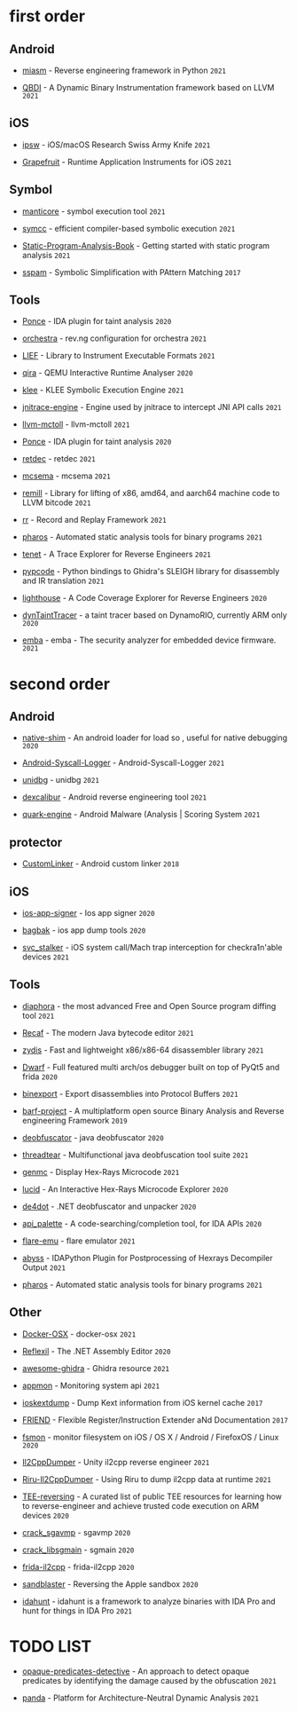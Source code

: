 
# first order

## Android

* [miasm](https://github.com/cea-sec/miasm) - Reverse engineering framework in Python `2021`

* [QBDI](https://github.com/QBDI/QBDI) - A Dynamic Binary Instrumentation framework based on LLVM  `2021`


## iOS

* [ipsw](https://github.com/blacktop/ipsw) - iOS/macOS Research Swiss Army Knife `2021`

* [Grapefruit](https://github.com/ChiChou/Grapefruit) - Runtime Application Instruments for iOS `2021`

## Symbol

* [manticore](https://github.com/trailofbits/manticore) - symbol execution tool `2021`

* [symcc](https://github.com/eurecom-s3/symcc) - efficient compiler-based symbolic execution `2021`

* [Static-Program-Analysis-Book](https://github.com/RangerNJU/Static-Program-Analysis-Book) - Getting started with static program analysis `2021` 

* [sspam](https://github.com/quarkslab/sspam) - Symbolic Simplification with PAttern Matching `2017`


## Tools

* [Ponce](https://github.com/illera88/Ponce) - IDA plugin for taint analysis `2020`

* [orchestra](https://github.com/revng/orchestra) - rev.ng configuration for orchestra `2021`

* [LIEF](https://github.com/lief-project/LIEF) - Library to Instrument Executable Formats `2021`

* [qira](https://github.com/geohot/qira) - QEMU Interactive Runtime Analyser `2020`

* [klee](https://github.com/klee/klee) - KLEE Symbolic Execution Engine `2021`

* [jnitrace-engine](https://github.com/chame1eon/jnitrace-engine) - Engine used by jnitrace to intercept JNI API calls `2021`

* [llvm-mctoll](https://github.com/microsoft/llvm-mctoll) - llvm-mctoll `2021`

* [Ponce](https://github.com/illera88/Ponce) - IDA plugin for taint analysis `2020`

* [retdec](https://github.com/avast/retdec) - retdec `2021`

* [mcsema](https://github.com/lifting-bits/mcsema) - mcsema `2021`

* [remill](https://github.com/lifting-bits/remill) - Library for lifting of x86, amd64, and aarch64 machine code to LLVM bitcode `2021`

* [rr](https://github.com/rr-debugger/rr) - Record and Replay Framework `2021`

* [pharos](https://github.com/cmu-sei/pharos) - Automated static analysis tools for binary programs `2021`

* [tenet](https://github.com/gaasedelen/tenet) - A Trace Explorer for Reverse Engineers `2021`

* [pypcode](https://github.com/angr/pypcode) - Python bindings to Ghidra's SLEIGH library for disassembly and IR translation  `2021`

* [lighthouse](https://github.com/gaasedelen/lighthouse) - A Code Coverage Explorer for Reverse Engineers `2020`

* [dynTaintTracer](https://github.com/vanhauser-thc/dynTaintTracer) - a taint tracer based on DynamoRIO, currently ARM only `2020`

* [emba](https://github.com/e-m-b-a/emba) - emba - The security analyzer for embedded device firmware. `2021`


# second order

## Android

* [native-shim](https://github.com/rednaga/native-shim) - An android loader for load so , useful for native debugging `2020` 

* [Android-Syscall-Logger](https://github.com/Katana-O/Android-Syscall-Logger) - Android-Syscall-Logger `2021`

* [unidbg](https://github.com/zhkl0228/unidbg) - unidbg `2021`

* [dexcalibur](https://github.com/FrenchYeti/dexcalibur) -  Android reverse engineering tool `2021`

* [quark-engine](https://github.com/quark-engine/quark-engine) - Android Malware (Analysis | Scoring System `2021`

## protector

* [CustomLinker](https://github.com/liumengdeqq/CustomLinker) - Android custom linker `2018` 

## iOS

* [ios-app-signer](https://github.com/DanTheMan827/ios-app-signer) - Ios app signer `2020`

* [bagbak](https://github.com/ChiChou/bagbak) - ios app dump tools `2020`

* [svc_stalker](https://github.com/jsherman212/svc_stalker) - iOS system call/Mach trap interception for checkra1n'able devices `2021`

## Tools

* [diaphora](https://github.com/joxeankoret/diaphora) - the most advanced Free and Open Source program diffing tool `2021`

* [Recaf](https://github.com/Col-E/Recaf) - The modern Java bytecode editor `2021`

* [zydis](https://github.com/zyantific/zydis) - Fast and lightweight x86/x86-64 disassembler library `2021`

* [Dwarf](https://github.com/iGio90/Dwarf) - Full featured multi arch/os debugger built on top of PyQt5 and frida `2020`

* [binexport](https://github.com/google/binexport) - Export disassemblies into Protocol Buffers `2021`

* [barf-project](https://github.com/programa-stic/barf-project) - A multiplatform open source Binary Analysis and Reverse engineering Framework `2019`

* [deobfuscator](https://github.com/java-deobfuscator/deobfuscator) - java deobfuscator `2020`

* [threadtear](https://github.com/GraxCode/threadtear) - Multifunctional java deobfuscation tool suite `2021`

* [genmc](https://github.com/patois/genmc) - Display Hex-Rays Microcode `2021`

* [lucid](https://github.com/gaasedelen/lucid) - An Interactive Hex-Rays Microcode Explorer `2020`

* [de4dot](https://github.com/de4dot/de4dot) - .NET deobfuscator and unpacker `2020`

* [api_palette](https://github.com/0xKira/api_palette) - A code-searching/completion tool, for IDA APIs `2020`

* [flare-emu](https://github.com/fireeye/flare-emu) - flare emulator `2021`

* [abyss](https://github.com/patois/abyss) - IDAPython Plugin for Postprocessing of Hexrays Decompiler Output `2021`

* [pharos](https://github.com/cmu-sei/pharos) - Automated static analysis tools for binary programs `2021`


## Other

* [Docker-OSX](https://github.com/sickcodes/Docker-OSX) - docker-osx `2021`

* [Reflexil](https://github.com/sailro/Reflexil) - The .NET Assembly Editor `2020`

* [awesome-ghidra](https://github.com/TinyNiko/awesome-ghidra) - Ghidra resource  `2021`

* [appmon](https://github.com/dpnishant/appmon) - Monitoring system api `2021`

* [ioskextdump](https://github.com/cocoahuke/ioskextdump) - Dump Kext information from iOS kernel cache `2017`

* [FRIEND](https://github.com/nikosproject/FRIEND) - Flexible Register/Instruction Extender aNd Documentation `2017`

* [fsmon](https://github.com/nowsecure/fsmon) - monitor filesystem on iOS / OS X / Android / FirefoxOS / Linux `2020`

* [Il2CppDumper](https://github.com/Perfare/Il2CppDumper) - Unity il2cpp reverse engineer `2021`

* [Riru-Il2CppDumper](https://github.com/Perfare/Riru-Il2CppDumper) - Using Riru to dump il2cpp data at runtime `2021`

* [TEE-reversing](https://github.com/enovella/TEE-reversing) - A curated list of public TEE resources for learning how to reverse-engineer and achieve trusted code execution on ARM devices `2020`

* [crack_sgavmp](https://github.com/ylcangel/crack_sgavmp) - sgavmp `2020`

* [crack_libsgmain](https://github.com/ylcangel/crack_libsgmain) - sgmain `2020`

* [frida-il2cpp](https://github.com/qgy123/frida-il2cpp) - frida-il2cpp `2020`

* [sandblaster](https://github.com/malus-security/sandblaster) - Reversing the Apple sandbox `2020`

* [idahunt](https://github.com/nccgroup/idahunt) - idahunt is a framework to analyze binaries with IDA Pro and hunt for things in IDA Pro `2021`

# TODO LIST 

* [opaque-predicates-detective](https://github.com/yellowbyte/opaque-predicates-detective) - An approach to detect opaque predicates by identifying the damage caused by the obfuscation `2021`

* [panda](https://github.com/panda-re/panda) - Platform for Architecture-Neutral Dynamic Analysis `2021`


